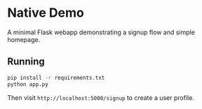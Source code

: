 # Native Demo

A minimal Flask webapp demonstrating a signup flow and simple homepage.

## Running

```bash
pip install -r requirements.txt
python app.py
```

Then visit `http://localhost:5000/signup` to create a user profile.
